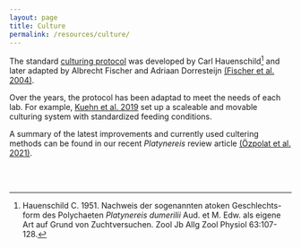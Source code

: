 ```yaml
---
layout: page
title: Culture
permalink: /resources/culture/
---
```



The standard [culturing protocol](https://github.com/platynereis/resources/blob/main/Fischer-Dorrenstejn_Culture_Instructions.txt) was developed by Carl Hauenschild[^1] and later adapted by Albrecht Fischer and Adriaan Dorresteijn [(Fischer et al. 2004)](https://onlinelibrary.wiley.com/doi/epdf/10.1002/bies.10409). 

Over the years, the protocol has been adaptad to meet the needs of each lab. For example, [Kuehn et al. 2019](https://journals.plos.org/plosone/article?id=10.1371/journal.pone.0226156) set up a scaleable and movable culturing system with standardized feeding conditions. 

A summary of the latest improvements and currently used cultering methods can be found in our recent *Platynereis* review article [(Özpolat et al. 2021)](xxx).

<br>
<br>

[^1]: Hauenschild C. 1951. Nachweis der sogenannten atoken Geschlechts-form des Polychaeten *Platynereis dumerilii* Aud. et M. Edw. als eigene Art auf Grund von Zuchtversuchen. Zool Jb Allg Zool Physiol 63:107-128.

